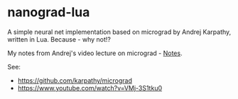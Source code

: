 # nanograd-lua
A simple neural net implementation based on micrograd by Andrej Karpathy, written in Lua.
Because - why not!?

My notes from Andrej's video lecture on micrograd - [Notes](Notes.md).

See:
- https://github.com/karpathy/micrograd
- https://www.youtube.com/watch?v=VMj-3S1tku0
